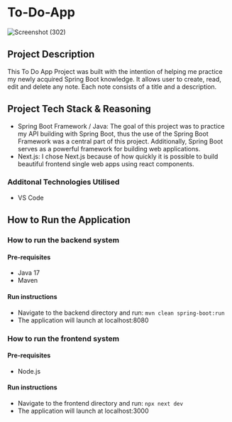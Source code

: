 # To-Do-App

![Screenshot (302)](https://github.com/FezekaNzama/To-Do-App/assets/55462056/97c46b36-5169-4d75-8176-dffa4229a9f7)

## Project Description
This To Do App Project was built with the intention of helping me practice my newly acquired Spring Boot knowledge. It allows user to create, read, edit and delete any note. Each note consists of a title and a description. 

## Project Tech Stack & Reasoning
- Spring Boot Framework / Java: The goal of this project was to practice my API building with Spring Boot, thus the use of the Spring Boot Framework was a central part of this project. Additionally, Spring Boot serves as a powerful framework for building web applications. 
- Next.js: I chose Next.js because of how quickly it is possible to build beautiful frontend single web apps using react components.  


### Additonal Technologies Utilised 
- VS Code

## How to Run the Application 

### How to run the backend system
#### Pre-requisites
- Java 17
- Maven

#### Run instructions
- Navigate to the backend directory and run: ``` mvn clean spring-boot:run ```
- The application will launch at localhost:8080

### How to run the frontend system
#### Pre-requisites
- Node.js

#### Run instructions
- Navigate to the frontend directory and run: ``` npx next dev ```
- The application will launch at localhost:3000
